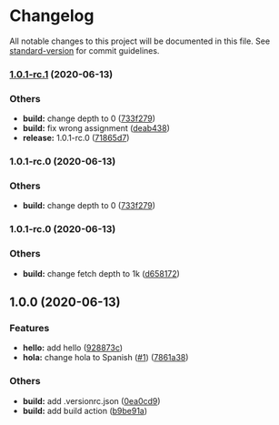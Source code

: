 # Changelog

All notable changes to this project will be documented in this file. See [standard-version](https://github.com/conventional-changelog/standard-version) for commit guidelines.

### [1.0.1-rc.1](https://github.com/aperdana/hello/compare/v1.0.1-rc.0...v1.0.1-rc.1) (2020-06-13)


### Others

* **build:** change depth to 0 ([733f279](https://github.com/aperdana/hello/commit/733f2795214baa1fd76c2aab2682e18bc433c4a1))
* **build:** fix wrong assignment ([deab438](https://github.com/aperdana/hello/commit/deab43815617297ddba4f3cf02840981d34263a9))
* **release:** 1.0.1-rc.0 ([71865d7](https://github.com/aperdana/hello/commit/71865d768147baa5f83ceeb1c6be5324c5a7894e))

### 1.0.1-rc.0 (2020-06-13)


### Others

* **build:** change depth to 0 ([733f279](https://github.com/aperdana/hello/commit/733f2795214baa1fd76c2aab2682e18bc433c4a1))

### 1.0.1-rc.0 (2020-06-13)


### Others

* **build:** change fetch depth to 1k ([d658172](https://github.com/aperdana/hello/commit/d658172a7a1ec107e7b1c62033da1dd295a15ea3))

## 1.0.0 (2020-06-13)


### Features

* **hello:** add hello ([928873c](https://github.com/aperdana/hello/commit/928873c32cc9752d000107605071cd4d0a31248f))
* **hola:** change hola to Spanish ([#1](https://github.com/aperdana/hello/issues/1)) ([7861a38](https://github.com/aperdana/hello/commit/7861a383abdd7524bd6b304694705182a155c81e))


### Others

* **build:** add .versionrc.json ([0ea0cd9](https://github.com/aperdana/hello/commit/0ea0cd9d42a7aed72e580b22bbb785e14f271043))
* **build:** add build action ([b9be91a](https://github.com/aperdana/hello/commit/b9be91a7ca0add0868b18b6bbee2923aeefdf438))
